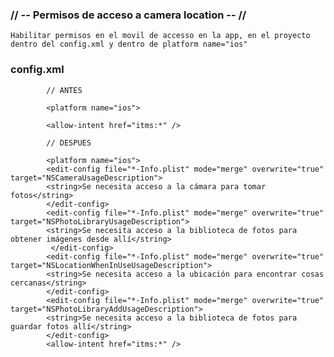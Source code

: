 ### // -- Permisos de acceso a camera location -- //

    Habilitar permisos en el movil de accesso en la app, en el proyecto dentro del config.xml y dentro de platform name="ios"

### config.xml

            // ANTES

            <platform name="ios">

            <allow-intent href="itms:*" />

            // DESPUES

            <platform name="ios">
            <edit-config file="*-Info.plist" mode="merge" overwrite="true" target="NSCameraUsageDescription">
            <string>Se necesita acceso a la cámara para tomar fotos</string>
            </edit-config>
            <edit-config file="*-Info.plist" mode="merge" overwrite="true"  target="NSPhotoLibraryUsageDescription">
            <string>Se necesita acceso a la biblioteca de fotos para obtener imágenes desde allí</string>
             </edit-config>
            <edit-config file="*-Info.plist" mode="merge" overwrite="true"  target="NSLocationWhenInUseUsageDescription">
            <string>Se necesita acceso a la ubicación para encontrar cosas cercanas</string>
            </edit-config>
            <edit-config file="*-Info.plist" mode="merge" overwrite="true"  target="NSPhotoLibraryAddUsageDescription">
            <string>Se necesita acceso a la biblioteca de fotos para guardar fotos allí</string>
            </edit-config>
            <allow-intent href="itms:*" />

